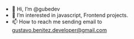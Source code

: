 - 👋 Hi, I’m @gubedev
- 👀 I’m interested in javascript, Frontend projects.
- 📫 How to reach me sending email to gustavo.benitez.developer@gmail.com 

<!---
gubedev/gubedev is a ✨ special ✨ repository because its `README.md` (this file) appears on your GitHub profile.
You can click the Preview link to take a look at your changes.
--->
